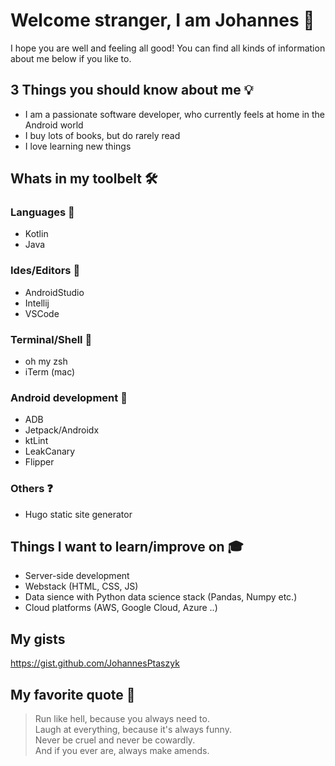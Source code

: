 # Welcome stranger, I am Johannes 👋

I hope you are well and feeling all good!
You can find all kinds of information about me below if you like to.

## 3 Things you should know about me 💡
* I am a passionate software developer, who currently feels at home in the Android world
* I buy lots of books, but do rarely read
* I love learning new things

## Whats in my toolbelt 🛠

### Languages 📣
* Kotlin
* Java

### Ides/Editors 📝
* AndroidStudio
* Intellij
* VSCode

### Terminal/Shell 📄
* oh my zsh
* iTerm (mac)

### Android development 🤖
* ADB
* Jetpack/Androidx
* ktLint
* LeakCanary
* Flipper

### Others ❓
* Hugo static site generator

## Things I want to learn/improve on 🎓
* Server-side development
* Webstack (HTML, CSS, JS)
* Data sience with Python data science stack (Pandas, Numpy etc.)
* Cloud platforms (AWS, Google Cloud, Azure ..)

## My gists 
https://gist.github.com/JohannesPtaszyk

## My favorite quote 📖
> Run like hell, because you always need to. <br>
> Laugh at everything, because it's always funny. <br>
> Never be cruel and never be cowardly. <br>
> And if you ever are, always make amends. <br>
